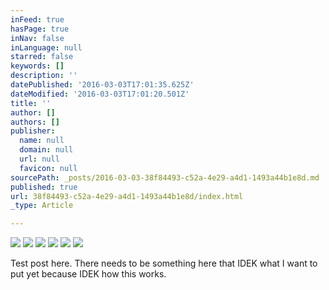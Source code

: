 ```yaml
---
inFeed: true
hasPage: true
inNav: false
inLanguage: null
starred: false
keywords: []
description: ''
datePublished: '2016-03-03T17:01:35.625Z'
dateModified: '2016-03-03T17:01:20.501Z'
title: ''
author: []
authors: []
publisher:
  name: null
  domain: null
  url: null
  favicon: null
sourcePath: _posts/2016-03-03-38f84493-c52a-4e29-a4d1-1493a44b1e8d.md
published: true
url: 38f84493-c52a-4e29-a4d1-1493a44b1e8d/index.html
_type: Article

---
```

![](https://the-grid-user-content.s3-us-west-2.amazonaws.com/97b0ff6f-f0f6-498b-95da-4ba69d57464e.jpg)
![](https://the-grid-user-content.s3-us-west-2.amazonaws.com/a7583c4b-56db-486a-9c16-9e2faa6f3b89.jpg)
![](https://the-grid-user-content.s3-us-west-2.amazonaws.com/af119d68-4048-4509-897e-010741b9b662.jpg)
![](https://the-grid-user-content.s3-us-west-2.amazonaws.com/cebb4224-c5f7-404b-b181-968f4af45b4d.jpg)
![](https://the-grid-user-content.s3-us-west-2.amazonaws.com/43e72cfb-d2de-4ad1-b9b2-aa84afb19a80.jpg)
![](https://the-grid-user-content.s3-us-west-2.amazonaws.com/aa53e3c3-0af7-474b-937c-406a83066404.jpg)

Test post here.  There needs to be something here that IDEK what I want to put yet because IDEK how this works.